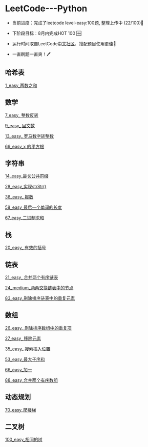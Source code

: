 LeetCode---Python
=====

* 当前进度：完成了leetcode level-easy:100题, 整理上传中 (22/100)🛫

* 下阶段目标：8月内完成HOT 100 🆕 

* 运行时间取自LeetCode[中文社区](https://leetcode-cn.com/)，搭配题目使用更佳🐧

* 一直刷题一直爽！🖊 

哈希表
-----
[1_easy_两数之和](https://github.com/peterpwb/leetcode---python/blob/master/1_easy_两数之和.py)

数学
-----
[7_easy_ 整数反转](https://github.com/peterpwb/leetcode---python/blob/master/7_easy_%20整数反转.py)

[9_easy_ 回文数](https://github.com/peterpwb/leetcode---python/blob/master/9_easy_%20回文数.py)

[13_easy_ 罗马数字转整数](https://github.com/peterpwb/leetcode---python/blob/master/13_easy_%20罗马数字转整数.py)

[69_easy_x 的平方根](https://github.com/peterpwb/leetcode---python/blob/master/69_easy_x%20的平方根.py)

字符串
---
[14_easy_最长公共前缀](https://github.com/peterpwb/leetcode---python/blob/master/14_easy_最长公共前缀.py)

[28_easy_实现strStr()](https://github.com/peterpwb/leetcode---python/blob/master/28_easy_实现strStr().py)

[38_easy_ 报数](https://github.com/peterpwb/leetcode---python/blob/master/38_easy_%20报数.py)

[58_easy_最后一个单词的长度](https://github.com/peterpwb/leetcode---python/blob/master/58_easy_最后一个单词的长度.py)

[67_easy_二进制求和](https://github.com/peterpwb/leetcode---python/blob/master/67_easy_二进制求和.py)

栈
----
[20_easy_ 有效的括号](https://github.com/peterpwb/leetcode---python/blob/master/20_easy_%20有效的括号.py)

链表
----
[21_easy_ 合并两个有序链表](https://github.com/peterpwb/leetcode---python/blob/master/21_easy_%20合并两个有序链表.py)

[24_medium_两两交换链表中的节点](https://github.com/peterpwb/leetcode---python/blob/master/24_medium_两两交换链表中的节点.py)

[83_easy_删除排序链表中的重复元素](https://github.com/peterpwb/leetcode---python/blob/master/83_easy_删除排序链表中的重复元素.py)

数组
---
[26_easy_ 删除排序数组中的重复项](https://github.com/peterpwb/leetcode---python/blob/master/26_easy_%20删除排序数组中的重复项.py)

[27_easy_ 移除元素](https://github.com/peterpwb/leetcode---python/blob/master/27_easy_%20移除元素.py)

[35_easy_ 搜索插入位置](https://github.com/peterpwb/leetcode---python/blob/master/35_easy_%20搜索插入位置.py)

[53_easy_最大子序和](https://github.com/peterpwb/leetcode---python/blob/master/53_easy_最大子序和.py)

[66_easy_加一](https://github.com/peterpwb/leetcode---python/blob/master/66_easy_加一.py)

[88_easy_合并两个有序数组](https://github.com/peterpwb/leetcode---python/blob/master/88_easy_合并两个有序数组.py)

动态规划
---
[70_easy_爬楼梯](https://github.com/peterpwb/leetcode---python/blob/master/70_easy_爬楼梯.py)

二叉树
-----
[100_easy_相同的树](https://github.com/peterpwb/leetcode---python/blob/master/100_easy_相同的树.py)


